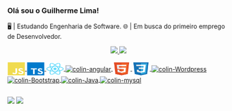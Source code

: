 ### Olá sou o Guilherme Lima!

🖥️ | Estudando Engenharia de Software.
🌐 | Em busca do primeiro emprego de Desenvolvedor.


<div align="center">
  <a href="https://github.com/guigareal">
  <img height="180em" src="https://github-readme-stats.vercel.app/api?username=Gui&show_icons=true&theme=dark&include_all_commits=true&count_private=true"/>
  <img height="180em" src="https://github-readme-stats.vercel.app/api/top-langs/?username=Gui&layout=compact&langs_count=7&theme=dark"/>
</div>

<div style="display: inline_block"><br>
  <img align="center" alt="guiga-Js" height="30" width="40" src="https://raw.githubusercontent.com/devicons/devicon/master/icons/javascript/javascript-plain.svg">
  <img align="center" alt="guiga-Ts" height="30" width="40" src="https://raw.githubusercontent.com/devicons/devicon/master/icons/typescript/typescript-plain.svg">
  <img align="center" alt="guiga-React" height="30" width="40" src="https://raw.githubusercontent.com/devicons/devicon/master/icons/react/react-original.svg">
  <img align="center" alt="colin-angular"  height="30" width="40" src="https://cdn.jsdelivr.net/gh/devicons/devicon/icons/angularjs/angularjs-plain.svg" />
  <img align="center" alt="clin-HTML" height="30" width="40" src="https://raw.githubusercontent.com/devicons/devicon/master/icons/html5/html5-original.svg">
  <img align="center" alt="colin-CSS" height="30" width="40" src="https://raw.githubusercontent.com/devicons/devicon/master/icons/css3/css3-original.svg">
  <img align="center" alt="colin-Wordpress" height="30" width="40" src="https://cdn.jsdelivr.net/gh/devicons/devicon/icons/wordpress/wordpress-plain.svg" />
  <img align="center" alt="colin-Bootstrap" height="30" width="40" src="https://cdn.jsdelivr.net/gh/devicons/devicon/icons/bootstrap/bootstrap-original.svg" />
  <img align="center" alt="colin-Java" height="30" width="40" src="https://cdn.jsdelivr.net/gh/devicons/devicon/icons/java/java-original-wordmark.svg" />
  <img align="center" alt="colin-mysql" height="30" width="40" src="https://cdn.jsdelivr.net/gh/devicons/devicon/icons/mysql/mysql-original.svg" />
</div>

##

<div>
  <a href="https://instagram.com/realguiga" target="_blank"><img src="https://img.shields.io/badge/-Instagram-%23E4405F?style=for-the-badge&logo=instagram&logoColor=white" target="_blank"></a>
  <a href = "mailto:corporativogui@outlook.com"><img src="https://img.shields.io/badge/-Gmail-%23333?style=for-the-badge&logo=gmail&logoColor=white" target="_blank"></a
</div>
